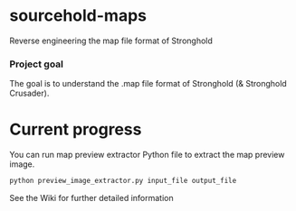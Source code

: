 # sourcehold-maps
Reverse engineering the map file format of Stronghold

### Project goal
The goal is to understand the .map file format of Stronghold (& Stronghold Crusader).

# Current progress
You can run map preview extractor Python file to extract the map preview image.

```r
python preview_image_extractor.py input_file output_file
```

See the Wiki for further detailed information
